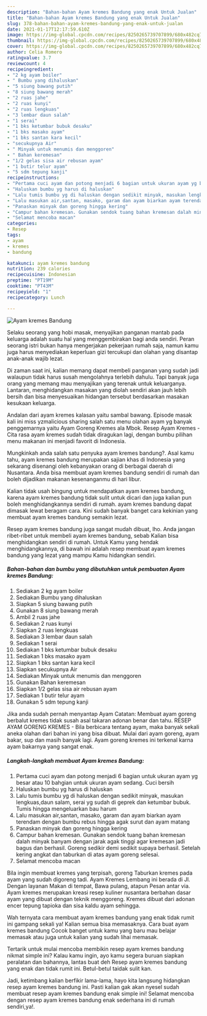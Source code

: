 ```yaml
---
description: "Bahan-bahan Ayam kremes Bandung yang enak Untuk Jualan"
title: "Bahan-bahan Ayam kremes Bandung yang enak Untuk Jualan"
slug: 378-bahan-bahan-ayam-kremes-bandung-yang-enak-untuk-jualan
date: 2021-01-17T12:17:59.610Z
image: https://img-global.cpcdn.com/recipes/8250265739707899/680x482cq70/ayam-kremes-bandung-foto-resep-utama.jpg
thumbnail: https://img-global.cpcdn.com/recipes/8250265739707899/680x482cq70/ayam-kremes-bandung-foto-resep-utama.jpg
cover: https://img-global.cpcdn.com/recipes/8250265739707899/680x482cq70/ayam-kremes-bandung-foto-resep-utama.jpg
author: Celia Romero
ratingvalue: 3.7
reviewcount: 4
recipeingredient:
- "2 kg ayam boiler"
- " Bumbu yang dihaluskan"
- "5 siung bawang putih"
- "8 siung bawang merah"
- "2 ruas jahe"
- "2 ruas kunyi"
- "2 ruas lengkuas"
- "3 lembar daun salah"
- "1 serai"
- "1 bks ketumbar bubuk desaku"
- "1 bks masako ayam"
- "1 bks santan kara kecil"
- "secukupnya Air"
- " Minyak untuk menumis dan menggoren"
- " Bahan keremesan"
- "1/2 gelas sisa air rebusan ayam"
- "1 butir telur ayam"
- "5 sdm tepung kanji"
recipeinstructions:
- "Pertama cuci ayam dan potong menjadi 6 bagian untuk ukuran ayam yg besar atau 10 bahgian untuk ukuran ayam sedang. Cuci bersih"
- "Haluskan bumbu yg harus di haluskan"
- "Lalu tumis bumbu yg di haluskan dengan sedikit minyak, masukan lengkuas,daun salam, serai yg sudah di geprek dan ketumbar bubuk. Tumis hingga mengeluarkan bau harum"
- "Lalu masukan air,santan, masako, garam dan ayam biarkan ayam terendam dengan bumbu rebus hingga agak surut dan ayam matang"
- "Panaskan minyak dan goreng hingga kering"
- "Campur bahan kremesan. Gunakan sendok tuang bahan kremesan dalah minyak banyam dengan jarak agak tinggi agar kremesan jadi bagus dan berhasil. Goreng sedikir demi sedikit supaya berhasil. Setelah kering angkat dan taburkan di atas ayam goreng selesai."
- "Selamat mencoba macan"
categories:
- Resep
tags:
- ayam
- kremes
- bandung

katakunci: ayam kremes bandung 
nutrition: 239 calories
recipecuisine: Indonesian
preptime: "PT19M"
cooktime: "PT43M"
recipeyield: "1"
recipecategory: Lunch

---
```



![Ayam kremes Bandung](https://img-global.cpcdn.com/recipes/8250265739707899/680x482cq70/ayam-kremes-bandung-foto-resep-utama.jpg)

Selaku seorang yang hobi masak, menyajikan panganan mantab pada keluarga adalah suatu hal yang menggembirakan bagi anda sendiri. Peran seorang istri bukan hanya mengerjakan pekerjaan rumah saja, namun kamu juga harus menyediakan keperluan gizi tercukupi dan olahan yang disantap anak-anak wajib lezat.

Di zaman  saat ini, kalian memang dapat membeli panganan yang sudah jadi walaupun tidak harus susah mengolahnya terlebih dahulu. Tapi banyak juga orang yang memang mau menyajikan yang terenak untuk keluarganya. Lantaran, menghidangkan masakan yang diolah sendiri akan jauh lebih bersih dan bisa menyesuaikan hidangan tersebut berdasarkan masakan kesukaan keluarga. 

Andalan dari ayam kremes kalasan yaitu sambal bawang. Episode masak kali ini miss yzmalicious sharing salah satu menu olahan ayam yg banyak penggemarnya yaitu Ayam Goreng Kremes ala Mbok. Resep Ayam Kremes - Cita rasa ayam kremes sudah tidak diragukan lagi, dengan bumbu pilihan menu makanan ini menjadi favorit di Indonesia.

Mungkinkah anda salah satu penyuka ayam kremes bandung?. Asal kamu tahu, ayam kremes bandung merupakan sajian khas di Indonesia yang sekarang disenangi oleh kebanyakan orang di berbagai daerah di Nusantara. Anda bisa membuat ayam kremes bandung sendiri di rumah dan boleh dijadikan makanan kesenanganmu di hari libur.

Kalian tidak usah bingung untuk mendapatkan ayam kremes bandung, karena ayam kremes bandung tidak sulit untuk dicari dan juga kalian pun boleh menghidangkannya sendiri di rumah. ayam kremes bandung dapat dimasak lewat beragam cara. Kini sudah banyak banget cara kekinian yang membuat ayam kremes bandung semakin lezat.

Resep ayam kremes bandung juga sangat mudah dibuat, lho. Anda jangan ribet-ribet untuk membeli ayam kremes bandung, sebab Kalian bisa menghidangkan sendiri di rumah. Untuk Kamu yang hendak menghidangkannya, di bawah ini adalah resep membuat ayam kremes bandung yang lezat yang mampu Kamu hidangkan sendiri.

<!--inarticleads1-->

##### Bahan-bahan dan bumbu yang dibutuhkan untuk pembuatan Ayam kremes Bandung:

1. Sediakan 2 kg ayam boiler
1. Sediakan  Bumbu yang dihaluskan
1. Siapkan 5 siung bawang putih
1. Gunakan 8 siung bawang merah
1. Ambil 2 ruas jahe
1. Sediakan 2 ruas kunyi
1. Siapkan 2 ruas lengkuas
1. Sediakan 3 lembar daun salah
1. Sediakan 1 serai
1. Sediakan 1 bks ketumbar bubuk desaku
1. Sediakan 1 bks masako ayam
1. Siapkan 1 bks santan kara kecil
1. Siapkan secukupnya Air
1. Sediakan  Minyak untuk menumis dan menggoren
1. Gunakan  Bahan keremesan
1. Siapkan 1/2 gelas sisa air rebusan ayam
1. Sediakan 1 butir telur ayam
1. Gunakan 5 sdm tepung kanji


Jika anda sudah pernah menyantap Ayam Catatan: Membuat ayam goreng berbalut kremes tidak susah asal takaran adonan benar dan tahu. RESEP AYAM GORENG KREMES - Bila berbicara tentang ayam, maka banyak sekali aneka olahan dari bahan ini yang bisa dibuat. Mulai dari ayam goreng, ayam bakar, sup dan masih banyak lagi. Ayam goreng kremes ini terkenal karna ayam bakarnya yang sangat enak. 

<!--inarticleads2-->

##### Langkah-langkah membuat Ayam kremes Bandung:

1. Pertama cuci ayam dan potong menjadi 6 bagian untuk ukuran ayam yg besar atau 10 bahgian untuk ukuran ayam sedang. Cuci bersih
1. Haluskan bumbu yg harus di haluskan
1. Lalu tumis bumbu yg di haluskan dengan sedikit minyak, masukan lengkuas,daun salam, serai yg sudah di geprek dan ketumbar bubuk. Tumis hingga mengeluarkan bau harum
1. Lalu masukan air,santan, masako, garam dan ayam biarkan ayam terendam dengan bumbu rebus hingga agak surut dan ayam matang
1. Panaskan minyak dan goreng hingga kering
1. Campur bahan kremesan. Gunakan sendok tuang bahan kremesan dalah minyak banyam dengan jarak agak tinggi agar kremesan jadi bagus dan berhasil. Goreng sedikir demi sedikit supaya berhasil. Setelah kering angkat dan taburkan di atas ayam goreng selesai.
1. Selamat mencoba macan


Bila ingin membuat kremes yang terpisah, goreng Taburkan kremes pada ayam yang sudah digoreng tadi. Ayam Kremes Lembang ini berada di Jl. Dengan layanan Makan di tempat, Bawa pulang, atapun Pesan antar via. Ayam kremes merupakan kreasi resep kuliner nusantara berbahan dasar ayam yang dibuat dengan teknik menggoreng. Kremes dibuat dari adonan encer tepung tapioka dan sisa kaldu ayam sehingga. 

Wah ternyata cara membuat ayam kremes bandung yang enak tidak rumit ini gampang sekali ya! Kalian semua bisa memasaknya. Cara buat ayam kremes bandung Cocok banget untuk kamu yang baru mau belajar memasak atau juga untuk kalian yang sudah lihai memasak.

Tertarik untuk mulai mencoba membikin resep ayam kremes bandung nikmat simple ini? Kalau kamu ingin, ayo kamu segera buruan siapkan peralatan dan bahannya, lantas buat deh Resep ayam kremes bandung yang enak dan tidak rumit ini. Betul-betul taidak sulit kan. 

Jadi, ketimbang kalian berfikir lama-lama, hayo kita langsung hidangkan resep ayam kremes bandung ini. Pasti kalian gak akan nyesel sudah membuat resep ayam kremes bandung enak simple ini! Selamat mencoba dengan resep ayam kremes bandung enak sederhana ini di rumah sendiri,ya!.

